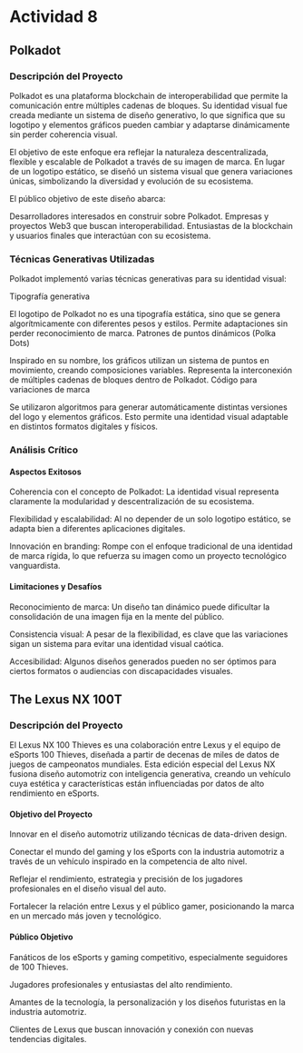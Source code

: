 # Actividad 8

## Polkadot

### Descripción del Proyecto

Polkadot es una plataforma blockchain de interoperabilidad que permite la comunicación entre múltiples cadenas de bloques. Su identidad visual fue creada mediante un sistema de diseño generativo, lo que significa que su logotipo y elementos gráficos pueden cambiar y adaptarse dinámicamente sin perder coherencia visual.

El objetivo de este enfoque era reflejar la naturaleza descentralizada, flexible y escalable de Polkadot a través de su imagen de marca. En lugar de un logotipo estático, se diseñó un sistema visual que genera variaciones únicas, simbolizando la diversidad y evolución de su ecosistema.

El público objetivo de este diseño abarca:

Desarrolladores interesados en construir sobre Polkadot.
Empresas y proyectos Web3 que buscan interoperabilidad.
Entusiastas de la blockchain y usuarios finales que interactúan con su ecosistema.

### Técnicas Generativas Utilizadas
Polkadot implementó varias técnicas generativas para su identidad visual:

Tipografía generativa

El logotipo de Polkadot no es una tipografía estática, sino que se genera algorítmicamente con diferentes pesos y estilos.
Permite adaptaciones sin perder reconocimiento de marca.
Patrones de puntos dinámicos (Polka Dots)

Inspirado en su nombre, los gráficos utilizan un sistema de puntos en movimiento, creando composiciones variables.
Representa la interconexión de múltiples cadenas de bloques dentro de Polkadot.
Código para variaciones de marca

Se utilizaron algoritmos para generar automáticamente distintas versiones del logo y elementos gráficos.
Esto permite una identidad visual adaptable en distintos formatos digitales y físicos.

### Análisis Crítico

#### Aspectos Exitosos

Coherencia con el concepto de Polkadot: La identidad visual representa claramente la modularidad y descentralización de su ecosistema.

Flexibilidad y escalabilidad: Al no depender de un solo logotipo estático, se adapta bien a diferentes aplicaciones digitales.

Innovación en branding: Rompe con el enfoque tradicional de una identidad de marca rígida, lo que refuerza su imagen como un proyecto tecnológico vanguardista.

#### Limitaciones y Desafíos

Reconocimiento de marca: Un diseño tan dinámico puede dificultar la consolidación de una imagen fija en la mente del público.

Consistencia visual: A pesar de la flexibilidad, es clave que las variaciones sigan un sistema para evitar una identidad visual caótica.

Accesibilidad: Algunos diseños generados pueden no ser óptimos para ciertos formatos o audiencias con discapacidades visuales.

## The Lexus NX 100T

### Descripción del Proyecto

El Lexus NX 100 Thieves es una colaboración entre Lexus y el equipo de eSports 100 Thieves, diseñada a partir de decenas de miles de datos de juegos de campeonatos mundiales. Esta edición especial del Lexus NX fusiona diseño automotriz con inteligencia generativa, creando un vehículo cuya estética y características están influenciadas por datos de alto rendimiento en eSports.

#### Objetivo del Proyecto

Innovar en el diseño automotriz utilizando técnicas de data-driven design.

Conectar el mundo del gaming y los eSports con la industria automotriz a través de un vehículo inspirado en la competencia de alto nivel.

Reflejar el rendimiento, estrategia y precisión de los jugadores profesionales en el diseño visual del auto.

Fortalecer la relación entre Lexus y el público gamer, posicionando la marca en un mercado más joven y tecnológico.

#### Público Objetivo

Fanáticos de los eSports y gaming competitivo, especialmente seguidores de 100 Thieves.

Jugadores profesionales y entusiastas del alto rendimiento.

Amantes de la tecnología, la personalización y los diseños futuristas en la industria automotriz.

Clientes de Lexus que buscan innovación y conexión con nuevas tendencias digitales.
